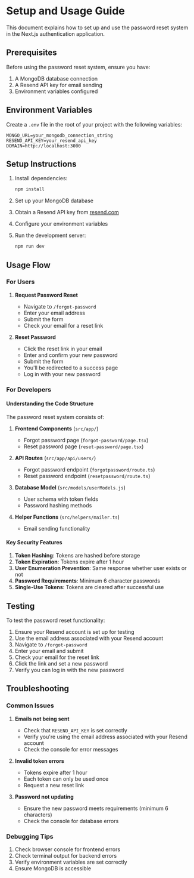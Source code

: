 # Setup and Usage Guide

This document explains how to set up and use the password reset system in the Next.js authentication application.

## Prerequisites

Before using the password reset system, ensure you have:

1. A MongoDB database connection
2. A Resend API key for email sending
3. Environment variables configured

## Environment Variables

Create a `.env` file in the root of your project with the following variables:

```env
MONGO_URL=your_mongodb_connection_string
RESEND_API_KEY=your_resend_api_key
DOMAIN=http://localhost:3000
```

## Setup Instructions

1. Install dependencies:
   ```bash
   npm install
   ```

2. Set up your MongoDB database
3. Obtain a Resend API key from [resend.com](https://resend.com)
4. Configure your environment variables
5. Run the development server:
   ```bash
   npm run dev
   ```

## Usage Flow

### For Users

1. **Request Password Reset**
   - Navigate to `/forgot-password`
   - Enter your email address
   - Submit the form
   - Check your email for a reset link

2. **Reset Password**
   - Click the reset link in your email
   - Enter and confirm your new password
   - Submit the form
   - You'll be redirected to a success page
   - Log in with your new password

### For Developers

#### Understanding the Code Structure

The password reset system consists of:

1. **Frontend Components** (`src/app/`)
   - Forgot password page (`forgot-password/page.tsx`)
   - Reset password page (`reset-password/page.tsx`)

2. **API Routes** (`src/app/api/users/`)
   - Forgot password endpoint (`forgotpassword/route.ts`)
   - Reset password endpoint (`resetpassword/route.ts`)

3. **Database Model** (`src/models/userModels.js`)
   - User schema with token fields
   - Password hashing methods

4. **Helper Functions** (`src/helpers/mailer.ts`)
   - Email sending functionality

#### Key Security Features

1. **Token Hashing**: Tokens are hashed before storage
2. **Token Expiration**: Tokens expire after 1 hour
3. **User Enumeration Prevention**: Same response whether user exists or not
4. **Password Requirements**: Minimum 6 character passwords
5. **Single-Use Tokens**: Tokens are cleared after successful use

## Testing

To test the password reset functionality:

1. Ensure your Resend account is set up for testing
2. Use the email address associated with your Resend account
3. Navigate to `/forgot-password`
4. Enter your email and submit
5. Check your email for the reset link
6. Click the link and set a new password
7. Verify you can log in with the new password

## Troubleshooting

### Common Issues

1. **Emails not being sent**
   - Check that `RESEND_API_KEY` is set correctly
   - Verify you're using the email address associated with your Resend account
   - Check the console for error messages

2. **Invalid token errors**
   - Tokens expire after 1 hour
   - Each token can only be used once
   - Request a new reset link

3. **Password not updating**
   - Ensure the new password meets requirements (minimum 6 characters)
   - Check the console for database errors

### Debugging Tips

1. Check browser console for frontend errors
2. Check terminal output for backend errors
3. Verify environment variables are set correctly
4. Ensure MongoDB is accessible